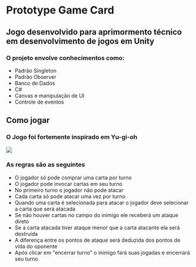 <h1> Prototype Game Card</h1>
<h2> Jogo desenvolvido para aprimormento técnico em desenvolvimento de jogos em Unity</h2>
<h3> O projeto envolve conhecimentos como:</h3>
<ul>
  <li>Padrão Singleton</li>
  <li>Padrão Observer</li>
  <li>Banco de Dados</li>
  <li>C#</li>
  <li>Canvas e manipulação de UI</li>
  <li>Controle de eventos</li>
</ul>

<h2>Como jogar</h2>
<h3> O Jogo foi fortemente inspirado em Yu-gi-oh</h3>
<img src="Assets/Resources/imageHelp.jpg"/>
<h3> As regras são as seguintes</h3>
<ul>
  <li>O jogador só pode comprar uma carta por turno</li>
  <li>O jogador pode invocar cartas em seu turno</li>
  <li>No primeiro turno o jogador não pode atacar</li>
  <li>Cada carta só pode atacar uma vez por turno</li>
  <li> Quando uma carta é selecionada para atacar o jogador deve selecionar a carta que será atacada</li>
  <li>Se não houver cartas no campo do inimigo ele receberá um ataque direto</li>
  <li>Se a carta atacada tiver ataque menor que a carta atacante ela será destruída</li>
  <li>A diferença entre os pontos de ataque será deduzida dos pontos de vida do oponente</li>
  <li>Após clicar em "encerrar turno" o inimigo fará suas jogadas e encerrará seu turno</li>
</ul>
